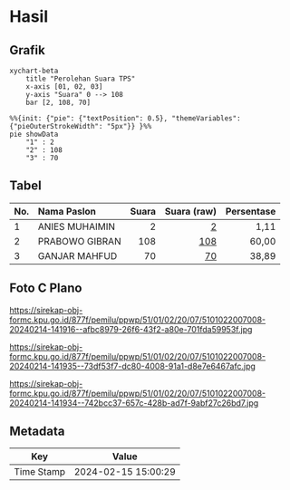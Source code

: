# Hasil

## Grafik

```mermaid
xychart-beta
    title "Perolehan Suara TPS"
    x-axis [01, 02, 03]
    y-axis "Suara" 0 --> 108
    bar [2, 108, 70]
```

```mermaid
%%{init: {"pie": {"textPosition": 0.5}, "themeVariables": {"pieOuterStrokeWidth": "5px"}} }%%
pie showData
    "1" : 2
    "2" : 108
    "3" : 70
```

## Tabel

| No. | Nama Paslon    | Suara | Suara (raw) | Persentase |
|:--- |:-------------- | -----:| -----------:| ----------:|
| 1   | ANIES MUHAIMIN | 2     | [2][p-1]    | 1,11       |
| 2   | PRABOWO GIBRAN | 108   | [108][p-2]  | 60,00      |
| 3   | GANJAR MAHFUD  | 70    | [70][p-3]   | 38,89      |


[p-1]: https://github.com/gigit-pemilu/pemilu-2024-51-bali/blob/main/pilpres/hitung-suara/sub/51-bali/sub/01-jembrana/sub/02-mendoyo/sub/2007-penyaringan/sub/008-tps/sub/paslon-1.txt
[p-2]: https://github.com/gigit-pemilu/pemilu-2024-51-bali/blob/main/pilpres/hitung-suara/sub/51-bali/sub/01-jembrana/sub/02-mendoyo/sub/2007-penyaringan/sub/008-tps/sub/paslon-2.txt
[p-3]: https://github.com/gigit-pemilu/pemilu-2024-51-bali/blob/main/pilpres/hitung-suara/sub/51-bali/sub/01-jembrana/sub/02-mendoyo/sub/2007-penyaringan/sub/008-tps/sub/paslon-3.txt

## Foto C Plano

https://sirekap-obj-formc.kpu.go.id/877f/pemilu/ppwp/51/01/02/20/07/5101022007008-20240214-141916--afbc8979-26f6-43f2-a80e-701fda59953f.jpg

https://sirekap-obj-formc.kpu.go.id/877f/pemilu/ppwp/51/01/02/20/07/5101022007008-20240214-141935--73df53f7-dc80-4008-91a1-d8e7e6467afc.jpg

https://sirekap-obj-formc.kpu.go.id/877f/pemilu/ppwp/51/01/02/20/07/5101022007008-20240214-141934--742bcc37-657c-428b-ad7f-9abf27c26bd7.jpg


## Metadata

| Key        | Value               |
| ---------- | ------------------- |
| Time Stamp | 2024-02-15 15:00:29 |



